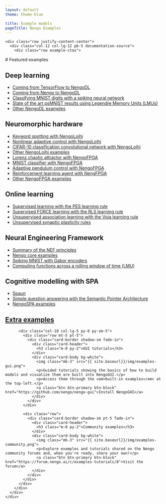 ```yaml
---
layout: default
theme: theme-blue

title: Example models
pageTitle: Nengo Examples
---
```


<div class="main-content gradient-top">
  <div class="container">

    <div class="row justify-content-center">
      <div class="col-12 col-lg-12 pb-5 documentation-source">
        <div class="row example-ctas">
<div class="col-12 col-lg-7 py-0 py-sm-5" markdown="1">
# Featured examples

## Deep learning

- [Coming from TensorFlow to NengoDL](https://www.nengo.ai/nengo-dl/examples/from-tensorflow.html)
- [Coming from Nengo to NengoDL](https://www.nengo.ai/nengo-dl/examples/from-nengo.html)
- [Classifying MNIST digits with a spiking neural network](https://www.nengo.ai/nengo-dl/examples/spiking-mnist.html)
- [State of the art psMNIST results using Legendre Memory Units (LMUs)](https://www.nengo.ai/nengo-dl/examples/lmu.html)
- [Other NengoDL examples](https://www.nengo.ai/nengo-dl/examples.html)

## Neuromorphic hardware

- [Keyword spotting with NengoLoihi](https://www.nengo.ai/nengo-examples/loihi/keyword-spotting.html)
- [Nonlinear adaptive control with NengoLoihi](https://www.nengo.ai/nengo-examples/loihi/adaptive-motor-control.html)
- [CIFAR-10 classification convolutional network with NengoLoihi](https://www.nengo.ai/nengo-examples/loihi/cifar10-convnet.html)
- [Other NengoLoihi examples](https://www.nengo.ai/nengo-examples/loihi)
- [Lorenz chaotic attractor with NengoFPGA](https://www.nengo.ai/nengo-fpga/examples/notebooks/06-chaotic-attractor.html)
- [MNIST classifier with NengoFPGA](https://www.nengo.ai/nengo-fpga/examples.html#mnist-digit-classifier)
- [Adaptive pendulum control with NengoFPGA](https://www.nengo.ai/nengo-fpga/examples.html#adaptive-pendulum-control)
- [Reinforcement learning agent with NengFPGA](https://www.nengo.ai/nengo-fpga/examples.html#reinforcement-learning)
- [Other NengoFPGA examples](https://www.nengo.ai/nengo-fpga/examples.html)

## Online learning

- [Supervised learning with the PES learning rule](https://www.nengo.ai/nengo/examples/learning/learn-communication-channel.html)
- [Supervised FORCE learning with the RLS learning rule](https://arvoelke.github.io/nengolib-docs/notebooks/examples/full_force_learning.html)
- [Unsupervised association learning with the Voja learning rule](https://www.nengo.ai/nengo/examples/learning/learn-associations.html)
- [Unsupervised synaptic plasticity rules](https://www.nengo.ai/nengo/examples/learning/learn-unsupervised.html)

## Neural Engineering Framework

- [Summary of the NEF principles](https://www.nengo.ai/nengo/examples/advanced/nef-summary.html)
- [Nengo core examples](https://www.nengo.ai/nengo/examples)
- [Spiking MNIST with Gabor encoders](https://www.nengo.ai/nengo-extras/examples/mnist_single_layer.html)
- [Computing functions across a rolling window of time (LMU)](https://arvoelke.github.io/nengolib-docs/notebooks/examples/rolling_window.html)

## Cognitive modelling with SPA

- [Spaun](https://github.com/xchoo/spaun2.0)
- [Simple question answering with the Semantic Pointer Architecture](https://www.nengo.ai/nengo-spa/examples/question-memory.html)
- [NengoSPA examples](https://www.nengo.ai/nengo-spa/examples.html)

<h2><a href="https://www.nengo.ai/nengo-examples/">Extra examples</a></h2>

</div>

          <div class="col-10 col-lg-5 py-0 py-sm-5">
            <div class="row mt-5 pt-5">
              <div class="card-border shadow-sm fade-in">
                <div class="card-header">
                  <h3 class="m-0 py-2">GUI tutorials</h3>
                </div>
                <div class="card-body bg-white">
                  <img class="mb-3" src="{{ site.baseurl}}/img/examples-gui.png">
                  <p>Guided tutorials showing the basics of how to build models and visualize them are built into NengoGUI.</p>
                  <p>Access them through the <em>built-in examples</em> at the top-left.</p>
                  <a class="btn btn-primary btn-block" href="https://github.com/nengo/nengo-gui">Install NengoGUI</a>
                </div>
              </div>
            </div>

            <div class="row">
              <div class="card-border shadow-sm pt-5 fade-in">
                <div class="card-header">
                  <h3 class="m-0 py-2">Community examples</h3>
                </div>
                <div class="card-body bg-white">
                  <img class="mb-3" src="{{ site.baseurl}}/img/examples-community.png">
                  <p>Explore examples and tutorials shared on the Nengo community forums and, when you're ready, share your own!</p>
                  <a class="btn btn-primary btn-block" href="https://forum.nengo.ai/c/examples-tutorials/8">Visit the forum</a>
                </div>
              </div>
            </div>
          </div>
        </div>
      </div>
    </div>
  </div>
</div>
